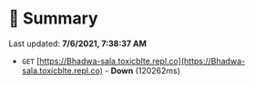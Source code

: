 # 📖 Summary
Last updated: **7/6/2021, 7:38:37 AM**

- `GET` [https://Bhadwa-sala.toxicblte.repl.co](https://Bhadwa-sala.toxicblte.repl.co) - **Down** (120262ms)
